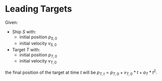 # Leading Targets

Given:
- Ship $S$ with:
  - initial position $p_{S,0}$
  - initial velocity $v_{S,0}$
- Target $T$ with:
  - initial position $p_{T,0}$
  - initial velocity $v_{T,0}$

the final position of the target at time $t$ will be $p_{T,t} = p_{T,0} + v_{T,0}*t + a_{T}*t^2$.
